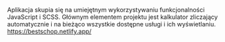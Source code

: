Aplikacja skupia się na umiejętnym wykorzystywaniu funkcjonalności JavaScript i SCSS. 
Głównym elementem projektu jest kalkulator zliczający  automatycznie i na bieżąco wszystkie dostępne usługi i ich wyświetlaniu.
https://bestschop.netlify.app/
